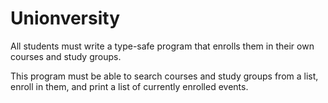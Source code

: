 # Unionversity

All students must write a type-safe program that enrolls them in their own courses and study groups.

This program must be able to search courses and study groups from a list, enroll in them, and print a list of currently enrolled events.

